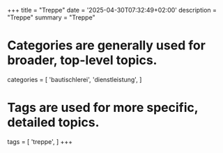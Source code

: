 +++
title = "Treppe"
date = '2025-04-30T07:32:49+02:00'
description = "Treppe"
summary = "Treppe"
# Categories are generally used for broader, top-level topics.
categories = [
 'bautischlerei',
 'dienstleistung',
]
# Tags are used for more specific, detailed topics.
tags = [
 'treppe',
]
+++
